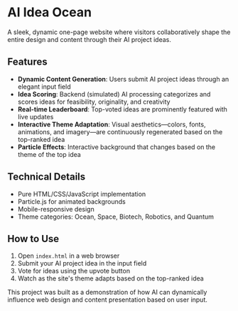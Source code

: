 # AI Idea Ocean

A sleek, dynamic one-page website where visitors collaboratively shape the entire design and content through their AI project ideas.

## Features

- **Dynamic Content Generation**: Users submit AI project ideas through an elegant input field
- **Idea Scoring**: Backend (simulated) AI processing categorizes and scores ideas for feasibility, originality, and creativity
- **Real-time Leaderboard**: Top-voted ideas are prominently featured with live updates
- **Interactive Theme Adaptation**: Visual aesthetics—colors, fonts, animations, and imagery—are continuously regenerated based on the top-ranked idea
- **Particle Effects**: Interactive background that changes based on the theme of the top idea

## Technical Details

- Pure HTML/CSS/JavaScript implementation
- Particle.js for animated backgrounds
- Mobile-responsive design
- Theme categories: Ocean, Space, Biotech, Robotics, and Quantum

## How to Use

1. Open `index.html` in a web browser
2. Submit your AI project idea in the input field
3. Vote for ideas using the upvote button
4. Watch as the site's theme adapts based on the top-ranked idea

This project was built as a demonstration of how AI can dynamically influence web design and content presentation based on user input.
